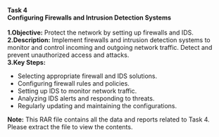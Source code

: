 **Task 4**
<br>
**Configuring Firewalls and Intrusion Detection Systems**
<br>
<br>
**1.Objective:** 
Protect the network by setting up firewalls and IDS.
<br>
**2.Description:** 
Implement firewalls and intrusion detection systems to monitor and control incoming and outgoing network traffic. Detect and prevent unauthorized access and attacks.
<br>
**3.Key Steps:**
* Selecting appropriate firewall and IDS solutions.
* Configuring firewall rules and policies.
* Setting up IDS to monitor network traffic.
* Analyzing IDS alerts and responding to threats.
* Regularly updating and maintaining the configurations.


**Note:** This RAR file contains all the data and reports related to Task 4. Please extract the file to view the contents.
